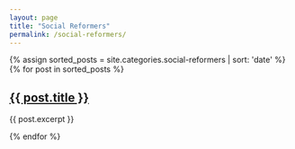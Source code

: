 ```yaml
---
layout: page
title: "Social Reformers"
permalink: /social-reformers/
---
```

{% assign sorted_posts = site.categories.social-reformers | sort: 'date' %}
{% for post in sorted_posts %}
<h2><a href="{{ post.url }}">{{ post.title }}</a></h2>
<p>{{ post.excerpt }}</p>
{% endfor %}
